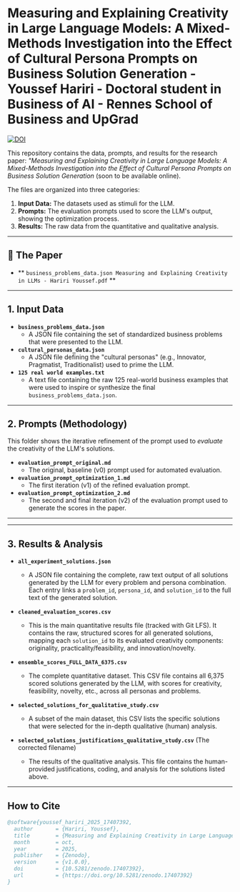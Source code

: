 
# Measuring and Explaining Creativity in Large Language Models: A Mixed-Methods Investigation into the Effect of Cultural Persona Prompts on Business Solution Generation - Youssef Hariri - Doctoral student in Business of AI - Rennes School of Business and UpGrad
[![DOI](https://img.shields.io/badge/DOI-10.5281/zenodo.17407392-blue)](https://doi.org/10.5281/zenodo.17407392)

This repository contains the data, prompts, and results for the research paper: *"Measuring and Explaining Creativity in Large Language Models: A Mixed-Methods Investigation into the Effect of Cultural Persona Prompts on Business Solution Generation* (soon to be available online).

The files are organized into three categories:
1.  **Input Data:** The datasets used as stimuli for the LLM.
2.  **Prompts:** The evaluation prompts used to score the LLM's output, showing the optimization process.
3.  **Results:** The raw data from the quantitative and qualitative analysis.

---

## 📜 The Paper

* ** `business_problems_data.json Measuring and Explaining Creativity in LLMs - Hariri Youssef.pdf` **
    
---

## 1. Input Data

* **`business_problems_data.json`**
    * A JSON file containing the set of standardized business problems that were presented to the LLM.
* **`cultural_personas_data.json`**
    * A JSON file defining the "cultural personas" (e.g., Innovator, Pragmatist, Traditionalist) used to prime the LLM.
* **`125 real world examples.txt`**
    * A text file containing the raw 125 real-world business examples that were used to inspire or synthesize the final `business_problems_data.json`.

---

## 2. Prompts (Methodology)

This folder shows the iterative refinement of the prompt used to *evaluate* the creativity of the LLM's solutions.

* **`evaluation_prompt_original.md`**
    * The original, baseline (v0) prompt used for automated evaluation.
* **`evaluation_prompt_optimization_1.md`**
    * The first iteration (v1) of the refined evaluation prompt.
* **`evaluation_prompt_optimization_2.md`**
    * The second and final iteration (v2) of the evaluation prompt used to generate the scores in the paper.

---

---

## 3. Results & Analysis

* **`all_experiment_solutions.json`**
    * A JSON file containing the complete, raw text output of all solutions generated by the LLM for every problem and persona combination. Each entry links a `problem_id`, `persona_id`, and `solution_id` to the full text of the generated solution.

* **`cleaned_evaluation_scores.csv`**
    * This is the main quantitative results file (tracked with Git LFS). It contains the raw, structured scores for all generated solutions, mapping each `solution_id` to its evaluated creativity components: originality, practicality/feasibility, and innovation/novelty.

* **`ensemble_scores_FULL_DATA_6375.csv`**
    * The complete quantitative dataset. This CSV file contains all 6,375 scored solutions generated by the LLM, with scores for creativity, feasibility, novelty, etc., across all personas and problems.

* **`selected_solutions_for_qualitative_study.csv`**
    * A subset of the main dataset, this CSV lists the specific solutions that were selected for the in-depth qualitative (human) analysis.

* **`selected_solutions_justifications_qualitative_study.csv`** (The corrected filename)
    * The results of the qualitative analysis. This file contains the human-provided justifications, coding, and analysis for the solutions listed above.

---

## How to Cite
```bibtex
@software{youssef_hariri_2025_17407392,
  author       = {Hariri, Youssef},
  title        = {Measuring and Explaining Creativity in Large Language Models: A Mixed-Methods Investigation into the Effect of Cultural Persona Prompts on Business Solution Generation},
  month        = oct,
  year         = 2025,
  publisher    = {Zenodo},
  version      = {v1.0.0},
  doi          = {10.5281/zenodo.17407392},
  url          = {https://doi.org/10.5281/zenodo.17407392}
}
```
